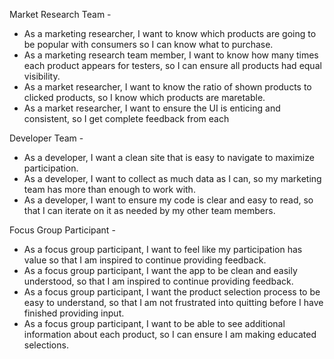 Market Research Team - 
 * As a marketing researcher, I want to know which products are going to be popular with consumers so I can know what to purchase.
 * As a marketing research team member, I want to know how many times each product appears for testers, so I can ensure all products had equal visibility.
 * As a market researcher, I want to know the ratio of shown products to clicked products, so I know which products are maretable.
 * As a market researcher, I want to ensure the UI is enticing and consistent, so I get complete feedback from each 

Developer Team -
* As a developer, I want a clean site that is easy to navigate to maximize participation.
* As a developer, I want to collect as much data as I can, so my marketing team has more than enough to work with.
* As a developer, I want to ensure my code is clear and easy to read, so that I can iterate on it as needed by my other team members.

Focus Group Participant - 
* As a focus group participant, I want to feel like my participation has value so that I am inspired to continue providing feedback.
* As a focus group participant, I want the app to be clean and easily understood, so that I am inspired to continue providing feedback.
* As a focus group participant, I want the product selection process to be easy to understand, so that I am not frustrated into quitting before I have finished providing input.
* As a focus group participant, I want to be able to see additional information about each product, so I can ensure I am making educated selections.